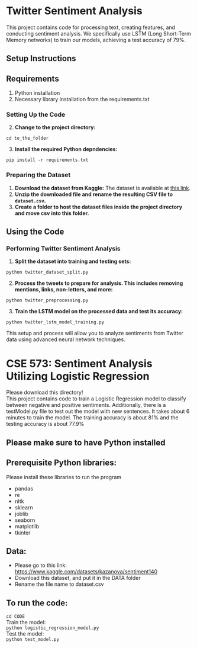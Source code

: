 # Twitter Sentiment Analysis 
This project contains code for processing text, creating features, and conducting sentiment analysis. We specifically use LSTM (Long Short-Term Memory networks) to train our models, achieving a test accuracy of 79%.

## Setup Instructions

## Requirements

1. Python installation
2. Necessary library installation from the requirements.txt

### Setting Up the Code

2. **Change to the project directory:**

```
cd to_the_folder
```

3. **Install the required Python depndencies:**

```
pip install -r requirements.txt
```

### Preparing the Dataset

1. **Download the dataset from Kaggle:**
   The dataset is available at [this link](https://www.kaggle.com/kazanova/sentiment140).
2. **Unzip the downloaded file and rename the resulting CSV file to `dataset.csv`.**
3. **Create a folder to host the dataset files inside the project directory and move csv into this folder.**

## Using the Code

### Performing Twitter Sentiment Analysis

1. **Split the dataset into training and testing sets:**

```
python twitter_dataset_split.py
```

2. **Process the tweets to prepare for analysis. This includes removing mentions, links, non-letters, and more:**

```
python twitter_preprocessing.py
```

3. **Train the LSTM model on the processed data and test its accuracy:**

```
python twitter_lstm_model_training.py
```

This setup and process will allow you to analyze sentiments from Twitter data using advanced neural network techniques.

# CSE 573: Sentiment Analysis Utilizing Logistic Regression

Please download this directory! <br>
This project contains code to train a Logistic Regression model to classify between negative and positive sentiments. Additionally, there is a testModel.py file to test out the model with new sentences. It takes about 6 minutes to train the model. The training accuracy is about 81% and the testing accuracy is about 77.9%

## Please make sure to have Python installed

## Prerequisite Python libraries:

Please install these libraries to run the program

- pandas
- re
- nltk
- sklearn
- joblib
- seaborn
- matplotlib
- tkinter

## Data:

- Please go to this link:
  https://www.kaggle.com/datasets/kazanova/sentiment140 <br>
- Download this dataset, and put it in the DATA folder
- Rename the file name to dataset.csv

## To run the code:

`cd CODE` <br>
Train the model: <br>
`python logistic_regression_model.py` <br>
Test the model: <br>
`python test_model.py` <br>
